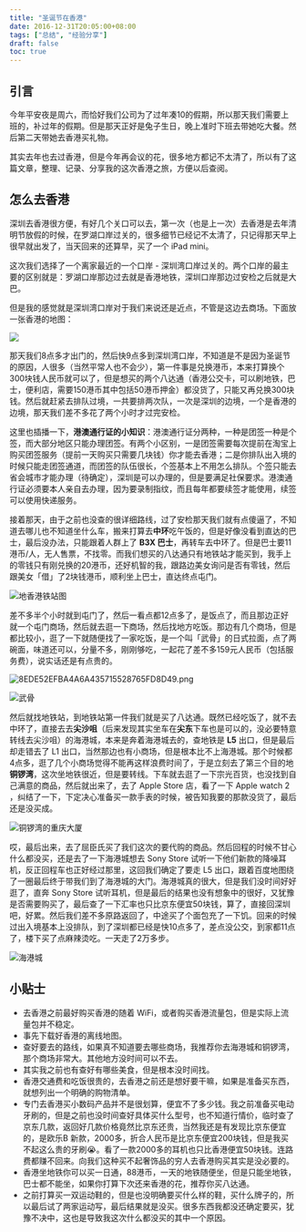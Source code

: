 ```yaml
---
title: "圣诞节在香港"
date: 2016-12-31T20:05:00+08:00
tags: ["总结", "经验分享"] 
draft: false
toc: true
---
```

## 引言

今年平安夜是周六，而恰好我们公司为了过年凑10的假期，所以那天我们需要上班的，补过年的假期。但是那天正好是兔子生日，晚上准时下班去带她吃大餐。然后第二天带她去香港买礼物。

其实去年也去过香港，但是今年再会议的花，很多地方都记不太清了，所以有了这篇文章，整理、记录、分享我的这次香港之旅，方便以后查阅。

<!--more-->

## 怎么去香港

深圳去香港很方便，有好几个关口可以去，第一次（也是上一次）去香港是去年清明节放假的时候，在罗湖口岸过关的，很多细节已经记不太清了，只记得那天早上很早就出发了，当天回来的还算早，买了一个 iPad mini。

这次我们选择了一个离家最近的一个口岸 - 深圳湾口岸过关的。两个口岸的最主要的区别就是：罗湖口岸那边过去就是香港地铁，深圳口岸那边过安检之后就是大巴。
 
但是我的感觉就是深圳湾口岸对于我们来说还是近点，不管是这边去商场。下面放一张香港的地图：

![](https://blog-1251237404.cos.ap-guangzhou.myqcloud.com/20190424161746.png)

那天我们8点多才出门的，然后快9点多到深圳湾口岸，不知道是不是因为圣诞节的原因，人很多（当然平常人也不会少），第一件事是兑换港币，本来打算换个300块钱人民币就可以了，但是想买的两个八达通（香港公交卡，可以刷地铁，巴士，便利店，需要150港币其中包括50港币押金）都没货了，只能又再兑换300块钱。然后就赶紧去排队过境，一共要排两次队，一次是深圳的边境，一个是香港的边境，那天我们差不多花了两个小时才过完安检。

这里也插播一下，**港澳通行证的小知识**：港澳通行证分两种，一种是团签一种是个签，而大部分地区只能办理团签。有两个小区别，一是团签需要每次提前在淘宝上购买团签服务（提前一天购买只需要几块钱）你才能去香港；二是你排队出入境的时候只能走团签通道，而团签的队伍很长，个签基本上不用怎么排队。个签只能去省会城市才能办理（待确定），深圳是可以办理的，但是要满足社保要求。港澳通行证必须要本人亲自去办理，因为要录制指纹，而且每年都要续签才能使用，续签可以使用快递服务。


接着那天，由于之前也没查的很详细路线，过了安检那天我们就有点傻逼了，不知道去哪儿也不知道坐什么车，搬来打算去**中环**吃午饭的，但是好像没看到直达的巴士，最后没办法，只能跟着人群上了 **B3X 巴士**，再转车去中环了。但是巴士要11港币/人，无人售票，不找零。而我们想买的八达通只有地铁站才能买到，我手上的零钱只有刚兑换的20港币，还好机智的我，跟路边美女询问是否有零钱，然后跟美女「借」了2块钱港币，顺利坐上巴士，直达终点屯门。

![地香港铁站图](https://blog-1251237404.cos.ap-guangzhou.myqcloud.com/20190424161757.png)

差不多半个小时就到屯门了，然后一看点都12点多了，是饭点了，而且那边正好就一个屯门商场，然后就去逛一下商场，然后找地方吃饭。那边有几个商场，但是都比较小，逛了一下就随便找了一家吃饭，是一个叫「武骨」的日式拉面，点了两碗面，味道还可以，分量不多，刚刚够吃，一起花了差不多159元人民币（包括服务费），说实话还是有点贵的。

![8EDE52EFBA4A6A435715528765FD8D49.png](https://i.loli.net/2016/12/31/5867c2995eaf6.png)

![武骨](https://i.loli.net/2016/12/31/5867c2893b3fa.png)

然后就找地铁站，到地铁站第一件我们就是买了八达通。既然已经吃饭了，就不去中环了，直接去去**尖沙咀**（后来发现其实坐车在**尖东**下车也是可以的，没必要特意转线去尖沙咀）的海港城，本来是奔着海港城去的，查地铁是 **L5** 出口，但是最后却走错去了 L1 出口，当然那边也有小商场，但是根本比不上海港城。那个时候都4点多，逛了几个小商场觉得不能再这样浪费时间了，于是立刻去了第三个目的地**铜锣湾**，这次坐地铁很近，但是要转线。下车就去逛了一下宗光百货，也没找到自己满意的商品，然后就出来了，去了 Apple Store 店，看了一下 Apple watch 2 ，纠结了一下，下定决心准备买一款手表的时候，被告知我要的那款没货了，最后还是没买成。

![铜锣湾的重庆大厦](https://i.loli.net/2016/12/31/5867c33a3b21d.png)

哎，最后出来，去了屈臣氏买了我们这次的要代购的商品。然后回程的时候不甘心什么都没买，还是去了一下海港城想去 Sony Store 试听一下他们新款的降噪耳机，反正回程车也正好经过那里，这回我们确定了要走 L5 出口，跟着百度地图绕了一圈最后终于带我们到了海港城的大门。海港城真的很大，但是我们没时间好好逛了，直奔 Sony Store 试听耳机，但是最后的结果也没有想象中的很好，又犹豫是否需要购买了，最后查了一下汇率也只比京东便宜50块钱，算了，直接回深圳吧，好累。然后我们差不多原路返回了，中途买了个面包充了一下饥。回来的时候过出入境基本上没排队，到了深圳都已经是快10点多了，差点没公交，到家都11点了，楼下买了点麻辣烫吃。一天走了2万多步。

![海港城](https://i.loli.net/2016/12/31/5867c2a6c55d4.png)

## 小贴士

- 去香港之前最好购买香港的随着 WiFi，或者购买香港流量包，但是实际上流量包并不稳定。
- 事先下载好香港的离线地图。
- 查好要去的路线，如果真不知道要去哪些商场，我推荐你去海港城和铜锣湾，那个商场非常大。其他地方没时间可以不去。
- 其实我之前也有查好有哪些美食，但是根本没时间找。
- 香港交通费和吃饭很贵的，去香港之前还是想好要干嘛，如果是准备买东西，就想列出一个明确的购物清单。
- 专门去香港买小数码产品并不是很划算，便宜不了多少钱。我之前准备买电动牙刷的，但是之前也没时间查好具体买什么型号，也不知道行情价，临时查了京东几款，返回好几款价格竟然比京东还贵，当然我还是有发现比京东便宜的，是欧乐B 新款，2000多，折合人民币是比京东便宜200块钱，但是我买不起这么贵的牙刷😭。看了一款2000多的耳机也只比香港便宜50块钱。连路费都赚不回来。向我们这种买不起奢饰品的穷人去香港购买其实是没必要的。
- 香港坐地铁你可以买一日通，88港币，一天的地铁随便坐，但是只能坐地铁，巴士都不能坐，如果你打算下次还来香港的花，推荐你买八达通。
- 之前打算买一双运动鞋的，但是也没明确要买什么样的鞋，买什么牌子的，所以最后试了两家运动写，最后结果就是没买。很多东西我都没还确定要买，犹豫不决中，这也是导致我这次什么都没买的其中一个原因。





